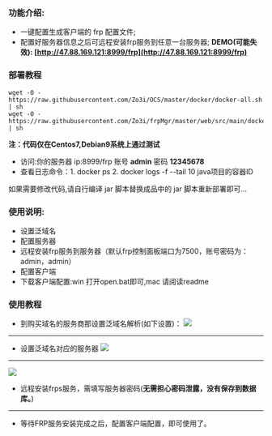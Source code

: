 ### 功能介绍:
- 一键配置生成客户端的 frp 配置文件;
- 配置好服务器信息之后可远程安装frp服务到任意一台服务器;
**DEMO(可能失效): [http://47.88.169.121:8999/frp](http://47.88.169.121:8999/frp)**

### 部署教程

```shell
wget -O - https://raw.githubusercontent.com/Zo3i/OCS/master/docker/docker-all.sh | sh
wget -O - https://raw.githubusercontent.com/Zo3i/frpMgr/master/web/src/main/docker/final/run.sh | sh
```
**注：代码仅在Centos7,Debian9系统上通过测试**

- 访问:你的服务器 ip:8999/frp 账号 **admin** 密码 **12345678**
- 查看日志命令：1. docker ps 2. docker logs -f --tail 10 java项目的容器ID

如果需要修改代码,请自行编译 jar 脚本替换成品中的 jar 脚本重新部署即可...

### 使用说明:
- 设置泛域名
- 配置服务器
- 远程安装frp服务到服务器（默认frp控制面板端口为7500，账号密码为：admin，admin）
- 配置客户端
- 下载客户端配置:win 打开open.bat即可,mac 请阅读readme

### 使用教程

- 到购买域名的服务商那设置泛域名解析(如下设置)：
![](https://i.bmp.ovh/imgs/2019/06/b8db29874c3b85cf.png)
---
- 设置泛域名对应的服务器
![](https://i.bmp.ovh/imgs/2019/06/aad52e0b2b110dc5.png)
---
![](https://i.bmp.ovh/imgs/2019/06/dd24c12ddfa62e4e.png)
- 远程安装frps服务，需填写服务器密码(**无需担心密码泄露，没有保存到数据库。**)
---
- 等待FRP服务安装完成之后，配置客户端配置，即可使用了。
